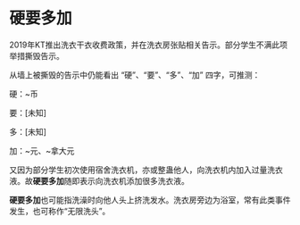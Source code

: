 # 硬要多加

2019年KT推出洗衣干衣收费政策，并在洗衣房张贴相关告示。部分学生不满此项举措撕毁告示。

从墙上被撕毁的告示中仍能看出 “硬”、“要”、“多”、“加” 四字，可推测：



硬：~币

要：[未知]

多：[未知]

加：~元、~拿大元



又因为部分学生初次使用宿舍洗衣机，亦或整蛊他人，向洗衣机内加入过量洗衣液。故**硬要多加**随即表示向洗衣机添加很多洗衣液。



**硬要多加**也可能指洗澡时向他人头上挤洗发水。洗衣房旁边为浴室，常有此类事件发生，也可称作“无限洗头”。

